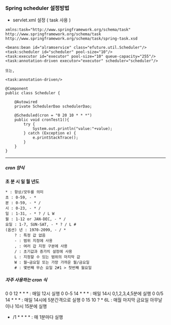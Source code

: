 ### Spring scheduler 설정방법
- servlet.xml 설정 ( task 사용 )
~~~
xmlns:task="http://www.springframework.org/schema/task"
http://www.springframework.org/schema/task http://www.springframework.org/schema/task/spring-task.xsd

<beans:bean id="alramservice" class="efuture.util.Scheduler"/>
<task:scheduler id="scheduler" pool-size="10"/>
<task:executor id="executor" pool-size="10" queue-capacity="255"/>
<task:annotation-driven executor="executor" scheduler="scheduler"/>

또는,

<task:annotation-driven/>
 ~~~

~~~
@Component
public class Scheduler {

    @Autowired
    private SchedulerDao schedulerDao;

    @Scheduled(cron = "0 20 10 * * *")
    public void cronTest1(){
        try {
            System.out.println("value:"+value);
        } catch (Exception e) {      
            e.printStackTrace();
        }
    }
}
~~~


---
##### cron 양식

<b>초 분 시 일 월 년도</b>
```
* : 항상/모두를 의미
초 : 0-59, - *
분 : 0-59, - * /
시 : 0-23, - * /  
일 : 1-31, - * ? / L W
월 : 1-12 or JAN-DEC, - * /
요일 : 1-7, SUN-SAT, - * ? / L #
(옵션) 년 : 1970-2099, - / *
    ? : 특정 값 없음
    - : 범위 지정에 사용
    , : 여러 갑 지정 구분에 사용
    / : 초기값과 증가치 설정에 사용
    L : 지정할 수 있는 범위의 마지막 값
    W : 월~금요일 또는 가장 가까운 월/금요일
    # : 몇번째 무슨 요일 2#1 > 첫번째 월요일
```

##### 자주 사용하는 cron 식

0 0 12 * * * : 매일 12시 실행
0 0-5 14 * * * : 매일 14시 0,1,2,3,4,5분에 실행
0 0/5 14 * * * : 매일 14시에 5분간격으로 실행
0 15 10 ? * 6L : 매월 마지막 금요일 아무날이나 10시 15분에 실행
* /1 * * * * : 매 1분마다 실행
